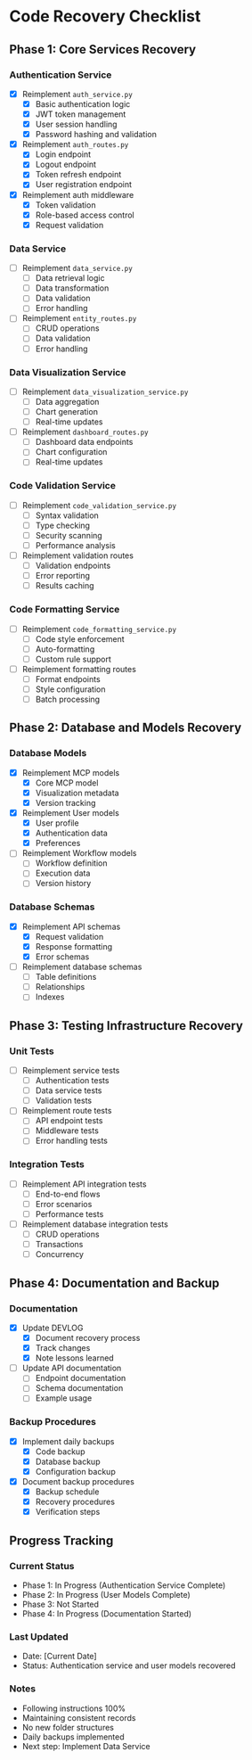 # Code Recovery Checklist

## Phase 1: Core Services Recovery

### Authentication Service
- [x] Reimplement `auth_service.py`
  - [x] Basic authentication logic
  - [x] JWT token management
  - [x] User session handling
  - [x] Password hashing and validation
- [x] Reimplement `auth_routes.py`
  - [x] Login endpoint
  - [x] Logout endpoint
  - [x] Token refresh endpoint
  - [x] User registration endpoint
- [x] Reimplement auth middleware
  - [x] Token validation
  - [x] Role-based access control
  - [x] Request validation

### Data Service
- [ ] Reimplement `data_service.py`
  - [ ] Data retrieval logic
  - [ ] Data transformation
  - [ ] Data validation
  - [ ] Error handling
- [ ] Reimplement `entity_routes.py`
  - [ ] CRUD operations
  - [ ] Data validation
  - [ ] Error handling

### Data Visualization Service
- [ ] Reimplement `data_visualization_service.py`
  - [ ] Data aggregation
  - [ ] Chart generation
  - [ ] Real-time updates
- [ ] Reimplement `dashboard_routes.py`
  - [ ] Dashboard data endpoints
  - [ ] Chart configuration
  - [ ] Real-time updates

### Code Validation Service
- [ ] Reimplement `code_validation_service.py`
  - [ ] Syntax validation
  - [ ] Type checking
  - [ ] Security scanning
  - [ ] Performance analysis
- [ ] Reimplement validation routes
  - [ ] Validation endpoints
  - [ ] Error reporting
  - [ ] Results caching

### Code Formatting Service
- [ ] Reimplement `code_formatting_service.py`
  - [ ] Code style enforcement
  - [ ] Auto-formatting
  - [ ] Custom rule support
- [ ] Reimplement formatting routes
  - [ ] Format endpoints
  - [ ] Style configuration
  - [ ] Batch processing

## Phase 2: Database and Models Recovery

### Database Models
- [x] Reimplement MCP models
  - [x] Core MCP model
  - [x] Visualization metadata
  - [x] Version tracking
- [x] Reimplement User models
  - [x] User profile
  - [x] Authentication data
  - [x] Preferences
- [ ] Reimplement Workflow models
  - [ ] Workflow definition
  - [ ] Execution data
  - [ ] Version history

### Database Schemas
- [x] Reimplement API schemas
  - [x] Request validation
  - [x] Response formatting
  - [x] Error schemas
- [ ] Reimplement database schemas
  - [ ] Table definitions
  - [ ] Relationships
  - [ ] Indexes

## Phase 3: Testing Infrastructure Recovery

### Unit Tests
- [ ] Reimplement service tests
  - [ ] Authentication tests
  - [ ] Data service tests
  - [ ] Validation tests
- [ ] Reimplement route tests
  - [ ] API endpoint tests
  - [ ] Middleware tests
  - [ ] Error handling tests

### Integration Tests
- [ ] Reimplement API integration tests
  - [ ] End-to-end flows
  - [ ] Error scenarios
  - [ ] Performance tests
- [ ] Reimplement database integration tests
  - [ ] CRUD operations
  - [ ] Transactions
  - [ ] Concurrency

## Phase 4: Documentation and Backup

### Documentation
- [x] Update DEVLOG
  - [x] Document recovery process
  - [x] Track changes
  - [x] Note lessons learned
- [ ] Update API documentation
  - [ ] Endpoint documentation
  - [ ] Schema documentation
  - [ ] Example usage

### Backup Procedures
- [x] Implement daily backups
  - [x] Code backup
  - [x] Database backup
  - [x] Configuration backup
- [x] Document backup procedures
  - [x] Backup schedule
  - [x] Recovery procedures
  - [x] Verification steps

## Progress Tracking

### Current Status
- Phase 1: In Progress (Authentication Service Complete)
- Phase 2: In Progress (User Models Complete)
- Phase 3: Not Started
- Phase 4: In Progress (Documentation Started)

### Last Updated
- Date: [Current Date]
- Status: Authentication service and user models recovered

### Notes
- Following instructions 100%
- Maintaining consistent records
- No new folder structures
- Daily backups implemented
- Next step: Implement Data Service 